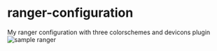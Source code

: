 # ranger-configuration
My ranger configuration with three colorschemes and devicons plugin
![sample ranger](https://github.com/trackingtrail/ranger-configuration/blob/main/sample_ranger.png)
